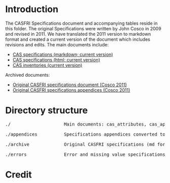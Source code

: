 # Introduction

The CASFRI Specifications document and accompanying tables reside in this folder. The original Specifications were written by John Cosco in 2009 and revised in 2011. We have translated the 2011 version to markdown format and created a current version of the document which includes revisions and edits. The main documents include:

  * [CAS specifications (markdown; current version)](cas_specifications.md)
  * [CAS specifications (html; current version)](cas_specifications.html)
  * [CAS inventories (current version)](cas_inventories.md)

Archived documents:

  * [Original CASFRI specifications document (Cosco 2011)](archive/cas_specifications_feb2011.md)
  * [Original CASFRI specifications appendices (Cosco 2011)](archive/cas_appendices_feb2011.xlsx)

# Directory structure

<pre>
./                    Main documents: cas_attributes, cas_appendices, cas_inventories

./appendices          Specifications appendices converted to csv files (incomplete)

./archive             Original CASFRI specifications (md format) including appendices (xlsx format)

./errors              Error and missing value specifications and codes (csv and xlsx files)
</pre>

# Credit
